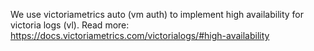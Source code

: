We use victoriametrics auto (vm auth) to implement high availability for victoria logs (vl).
Read more: https://docs.victoriametrics.com/victorialogs/#high-availability
